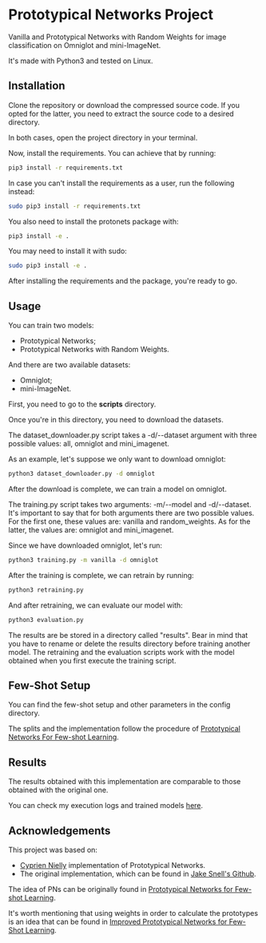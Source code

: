 # Prototypical Networks Project

Vanilla and Prototypical Networks with Random Weights for image classification on Omniglot and mini-ImageNet.

It's made with Python3 and tested on Linux.

## Installation

Clone the repository or download the compressed source code. If you opted for the latter, you need to extract the source code to a desired directory.

In both cases, open the project directory in your terminal.

Now, install the requirements. You can achieve that by running:
```bash
pip3 install -r requirements.txt
```

In case you can't install the requirements as a user, run the following instead:
```bash
sudo pip3 install -r requirements.txt
```

You also need to install the protonets package with:
```bash
pip3 install -e .
```

You may need to install it with sudo:
```bash
sudo pip3 install -e .
```

After installing the requirements and the package, you're ready to go.

## Usage

You can train two models:
- Prototypical Networks;
- Prototypical Networks with Random Weights.

And there are two available datasets:
- Omniglot;
- mini-ImageNet.

First, you need to go to the __scripts__ directory.

Once you're in this directory, you need to download the datasets.

The dataset_downloader.py script takes a -d/--dataset argument with three possible values: all, omniglot and mini_imagenet.

As an example, let's suppose we only want to download omniglot:
```bash
python3 dataset_downloader.py -d omniglot
```

After the download is complete, we can train a model on omniglot.

The training.py script takes two arguments: -m/--model and -d/--dataset. It's important to say that for both arguments there are two possible values. For the first one, these values are: vanilla and random_weights. As for the latter, the values are: omniglot and mini_imagenet.

Since we have downloaded omniglot, let's run:
```bash
python3 training.py -m vanilla -d omniglot
```

After the training is complete, we can retrain by running:
```bash
python3 retraining.py
```

And after retraining, we can evaluate our model with:
```bash
python3 evaluation.py
```

The results are be stored in a directory called "results". Bear in mind that you have to rename or delete the results directory before training another model. The retraining and the evaluation scripts work with the model obtained when you first execute the training script.

## Few-Shot Setup

You can find the few-shot setup and other parameters in the config directory.

The splits and the implementation follow the procedure of [Prototypical Networks For Few-shot Learning](https://arxiv.org/abs/1703.05175).

## Results

The results obtained with this implementation are comparable to those obtained with the original one.

You can check my execution logs and trained models [here](https://drive.google.com/drive/folders/1O4RR72X0fOBeNdC-g23IwQSri4O1Sm87?usp=sharing).

## Acknowledgements

This project was based on:
- [Cyprien Nielly](https://github.com/cnielly/prototypical-networks-omniglot) implementation of Prototypical Networks.
- The original implementation, which can be found in [Jake Snell's Github](https://github.com/jakesnell/prototypical-networks).

The idea of PNs can be originally found in [Prototypical Networks for Few-shot Learning](https://arxiv.org/abs/1703.05175).

It's worth mentioning that using weights in order to calculate the prototypes is an idea that can be found in [Improved Prototypical Networks for Few-Shot Learning](https://www.sciencedirect.com/science/article/abs/pii/S0167865520302610).
